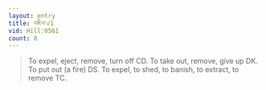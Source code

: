 ```yaml
---
layout: entry
title: འཇིལ་√1
vid: Hill:0561
count: 0
---
```

> To expel, eject, remove, turn off CD\. To take out, remove, give up DK\. To put out (a fire) DS\. To expel, to shed, to banish, to extract, to remove TC\.


